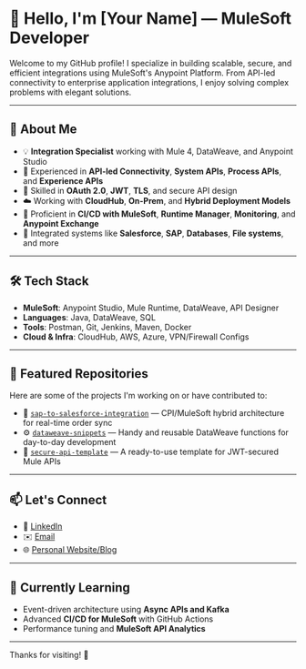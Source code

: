 # 👋 Hello, I'm [Your Name] — MuleSoft Developer

Welcome to my GitHub profile! I specialize in building scalable, secure, and efficient integrations using MuleSoft's Anypoint Platform. From API-led connectivity to enterprise application integrations, I enjoy solving complex problems with elegant solutions.

---

## 💼 About Me

- 💡 **Integration Specialist** working with Mule 4, DataWeave, and Anypoint Studio
- 🔄 Experienced in **API-led Connectivity**, **System APIs**, **Process APIs**, and **Experience APIs**
- 🔐 Skilled in **OAuth 2.0**, **JWT**, **TLS**, and secure API design
- ☁️ Working with **CloudHub**, **On-Prem**, and **Hybrid Deployment Models**
- 🧰 Proficient in **CI/CD with MuleSoft**, **Runtime Manager**, **Monitoring**, and **Anypoint Exchange**
- 🤝 Integrated systems like **Salesforce**, **SAP**, **Databases**, **File systems**, and more

---

## 🛠️ Tech Stack

- **MuleSoft**: Anypoint Studio, Mule Runtime, DataWeave, API Designer
- **Languages**: Java, DataWeave, SQL
- **Tools**: Postman, Git, Jenkins, Maven, Docker
- **Cloud & Infra**: CloudHub, AWS, Azure, VPN/Firewall Configs

---

## 📌 Featured Repositories

Here are some of the projects I'm working on or have contributed to:

- 🔗 [`sap-to-salesforce-integration`](https://github.com/your-username/sap-to-salesforce-integration) — CPI/MuleSoft hybrid architecture for real-time order sync
- ⚙️ [`dataweave-snippets`](https://github.com/your-username/dataweave-snippets) — Handy and reusable DataWeave functions for day-to-day development
- 🔐 [`secure-api-template`](https://github.com/your-username/secure-api-template) — A ready-to-use template for JWT-secured Mule APIs

---

## 📫 Let's Connect

- 💼 [LinkedIn](https://www.linkedin.com/in/your-profile/)
- ✉️ [Email](mailto:your.email@example.com)
- 🌐 [Personal Website/Blog](https://yourwebsite.dev)

---

## 🔄 Currently Learning

- Event-driven architecture using **Async APIs and Kafka**
- Advanced **CI/CD for MuleSoft** with GitHub Actions
- Performance tuning and **MuleSoft API Analytics**

---

Thanks for visiting! 🚀  
